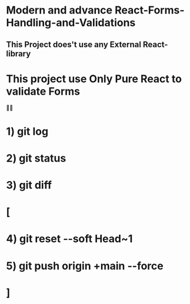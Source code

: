 # Modern and advance React-Forms-Handling-and-Validations
## This Project does't use any External React-library

# This project use Only Pure React to validate Forms

🧠🚀

<!-- Steps to delete last commit from git-->
# 1) git log
# 2) git status
# 3) git diff
<!-- to delete last commit -->
# [
# 4) git reset --soft Head~1 
# 5) git push origin +main --force
# ]
